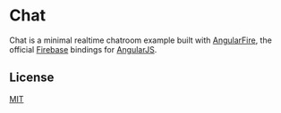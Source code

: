 # Chat

Chat is a minimal realtime chatroom example built with [AngularFire](http://angularfire.com/), the official [Firebase](https://www.firebase.com/) bindings for [AngularJS](http://angularjs.org/).

## License

[MIT](http://firebase.mit-license.org/)
